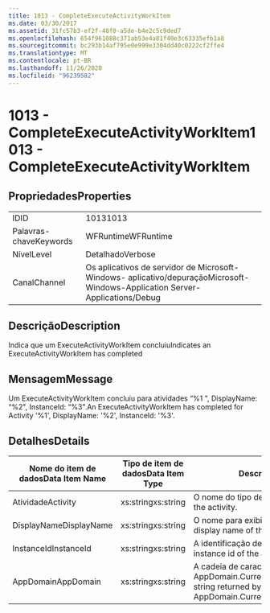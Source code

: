 ```yaml
---
title: 1013 - CompleteExecuteActivityWorkItem
ms.date: 03/30/2017
ms.assetid: 31fc57b3-ef2f-48f0-a5de-b4e2c5c9ded7
ms.openlocfilehash: 654f961088c371ab53e4a81f40e3c63335efb1a8
ms.sourcegitcommit: bc293b14af795e0e999e3304dd40c0222cf2ffe4
ms.translationtype: MT
ms.contentlocale: pt-BR
ms.lasthandoff: 11/26/2020
ms.locfileid: "96239582"
---
```

# <a name="1013---completeexecuteactivityworkitem"></a><span data-ttu-id="f7662-102">1013 - CompleteExecuteActivityWorkItem</span><span class="sxs-lookup"><span data-stu-id="f7662-102">1013 - CompleteExecuteActivityWorkItem</span></span>

## <a name="properties"></a><span data-ttu-id="f7662-103">Propriedades</span><span class="sxs-lookup"><span data-stu-id="f7662-103">Properties</span></span>  
  
|||  
|-|-|  
|<span data-ttu-id="f7662-104">ID</span><span class="sxs-lookup"><span data-stu-id="f7662-104">ID</span></span>|<span data-ttu-id="f7662-105">1013</span><span class="sxs-lookup"><span data-stu-id="f7662-105">1013</span></span>|  
|<span data-ttu-id="f7662-106">Palavras-chave</span><span class="sxs-lookup"><span data-stu-id="f7662-106">Keywords</span></span>|<span data-ttu-id="f7662-107">WFRuntime</span><span class="sxs-lookup"><span data-stu-id="f7662-107">WFRuntime</span></span>|  
|<span data-ttu-id="f7662-108">Nível</span><span class="sxs-lookup"><span data-stu-id="f7662-108">Level</span></span>|<span data-ttu-id="f7662-109">Detalhado</span><span class="sxs-lookup"><span data-stu-id="f7662-109">Verbose</span></span>|  
|<span data-ttu-id="f7662-110">Canal</span><span class="sxs-lookup"><span data-stu-id="f7662-110">Channel</span></span>|<span data-ttu-id="f7662-111">Os aplicativos de servidor de Microsoft-Windows- aplicativo/depuração</span><span class="sxs-lookup"><span data-stu-id="f7662-111">Microsoft-Windows-Application Server-Applications/Debug</span></span>|  
  
## <a name="description"></a><span data-ttu-id="f7662-112">Descrição</span><span class="sxs-lookup"><span data-stu-id="f7662-112">Description</span></span>  

 <span data-ttu-id="f7662-113">Indica que um ExecuteActivityWorkItem concluiu</span><span class="sxs-lookup"><span data-stu-id="f7662-113">Indicates an ExecuteActivityWorkItem has completed</span></span>  
  
## <a name="message"></a><span data-ttu-id="f7662-114">Mensagem</span><span class="sxs-lookup"><span data-stu-id="f7662-114">Message</span></span>  

 <span data-ttu-id="f7662-115">Um ExecuteActivityWorkItem concluiu para atividades “%1 ", DisplayName: “%2", InstanceId: “%3".</span><span class="sxs-lookup"><span data-stu-id="f7662-115">An ExecuteActivityWorkItem has completed for Activity '%1', DisplayName: '%2', InstanceId: '%3'.</span></span>  
  
## <a name="details"></a><span data-ttu-id="f7662-116">Detalhes</span><span class="sxs-lookup"><span data-stu-id="f7662-116">Details</span></span>  
  
|<span data-ttu-id="f7662-117">Nome do item de dados</span><span class="sxs-lookup"><span data-stu-id="f7662-117">Data Item Name</span></span>|<span data-ttu-id="f7662-118">Tipo de item de dados</span><span class="sxs-lookup"><span data-stu-id="f7662-118">Data Item Type</span></span>|<span data-ttu-id="f7662-119">Descrição</span><span class="sxs-lookup"><span data-stu-id="f7662-119">Description</span></span>|  
|--------------------|--------------------|-----------------|  
|<span data-ttu-id="f7662-120">Atividade</span><span class="sxs-lookup"><span data-stu-id="f7662-120">Activity</span></span>|<span data-ttu-id="f7662-121">xs:string</span><span class="sxs-lookup"><span data-stu-id="f7662-121">xs:string</span></span>|<span data-ttu-id="f7662-122">O nome do tipo de atividade.</span><span class="sxs-lookup"><span data-stu-id="f7662-122">The type name of the activity.</span></span>|  
|<span data-ttu-id="f7662-123">DisplayName</span><span class="sxs-lookup"><span data-stu-id="f7662-123">DisplayName</span></span>|<span data-ttu-id="f7662-124">xs:string</span><span class="sxs-lookup"><span data-stu-id="f7662-124">xs:string</span></span>|<span data-ttu-id="f7662-125">O nome para exibição de atividade.</span><span class="sxs-lookup"><span data-stu-id="f7662-125">The display name of the activity.</span></span>|  
|<span data-ttu-id="f7662-126">InstanceId</span><span class="sxs-lookup"><span data-stu-id="f7662-126">InstanceId</span></span>|<span data-ttu-id="f7662-127">xs:string</span><span class="sxs-lookup"><span data-stu-id="f7662-127">xs:string</span></span>|<span data-ttu-id="f7662-128">A identificação de instância de atividade.</span><span class="sxs-lookup"><span data-stu-id="f7662-128">The instance id of the activity.</span></span>|  
|<span data-ttu-id="f7662-129">AppDomain</span><span class="sxs-lookup"><span data-stu-id="f7662-129">AppDomain</span></span>|<span data-ttu-id="f7662-130">xs:string</span><span class="sxs-lookup"><span data-stu-id="f7662-130">xs:string</span></span>|<span data-ttu-id="f7662-131">A cadeia de caracteres retornada por AppDomain.CurrentDomain.FriendlyName.</span><span class="sxs-lookup"><span data-stu-id="f7662-131">The string returned by AppDomain.CurrentDomain.FriendlyName.</span></span>|
